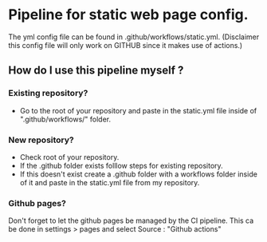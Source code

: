 # Pipeline for static web page config.
The yml config file can be found in .github/workflows/static.yml. 
(Disclaimer this config file will only work on GITHUB since it makes use of actions.)

## How do I use this pipeline myself ?
### Existing repository?
- Go to the root of your repository and paste in the static.yml file inside of ".github/workflows/" folder.

### New repository?
- Check root of your repository.
- If the .github folder exists folllow steps for existing repository.
- If this doesn't exist create a .github folder with a workflows folder inside of it and paste in the static.yml file from my repository.

### Github pages?
Don't forget to let the github pages be managed by the CI pipeline.
This ca be done in settings > pages and select Source : "Github actions"
